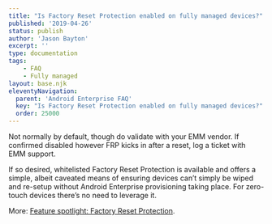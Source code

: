 ```yaml
---
title: "Is Factory Reset Protection enabled on fully managed devices?"
published: '2019-04-26'
status: publish
author: 'Jason Bayton'
excerpt: ''
type: documentation
tags: 
    - FAQ
    - Fully managed
layout: base.njk
eleventyNavigation:
  parent: 'Android Enterprise FAQ'
  key: "Is Factory Reset Protection enabled on fully managed devices?"
  order: 25000
--- 
```

Not normally by default, though do validate with your EMM vendor. If confirmed disabled however FRP kicks in after a reset, log a ticket with EMM support.

If so desired, whitelisted Factory Reset Protection is available and offers a simple, albeit caveated means of ensuring devices can’t simply be wiped and re-setup without Android Enterprise provisioning taking place. For zero-touch devices there’s no need to leverage it.

More: [Feature spotlight: Factory Reset Protection](/android/feature-spotlight-factory-reset-protection/).

